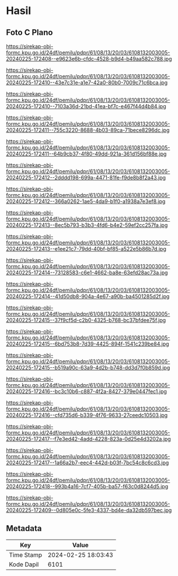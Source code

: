 # Hasil

## Foto C Plano

https://sirekap-obj-formc.kpu.go.id/24df/pemilu/pdpr/61/08/13/20/03/6108132003005-20240225-172408--e9623e6b-cfdc-4528-b9d4-b49aa582c788.jpg

https://sirekap-obj-formc.kpu.go.id/24df/pemilu/pdpr/61/08/13/20/03/6108132003005-20240225-172410--43e7c31e-a1e7-42a0-80b0-7009c71c6bca.jpg

https://sirekap-obj-formc.kpu.go.id/24df/pemilu/pdpr/61/08/13/20/03/6108132003005-20240225-172410--7103a36d-21bd-41ea-bf7c-e467f44d4b84.jpg

https://sirekap-obj-formc.kpu.go.id/24df/pemilu/pdpr/61/08/13/20/03/6108132003005-20240225-172411--755c3220-8688-4b03-89ca-71bece8296dc.jpg

https://sirekap-obj-formc.kpu.go.id/24df/pemilu/pdpr/61/08/13/20/03/6108132003005-20240225-172411--64b9cb37-4f80-49dd-921a-361d156bf88e.jpg

https://sirekap-obj-formc.kpu.go.id/24df/pemilu/pdpr/61/08/13/20/03/6108132003005-20240225-172412--2dddd198-699a-4471-81fe-f9de8b8f2a43.jpg

https://sirekap-obj-formc.kpu.go.id/24df/pemilu/pdpr/61/08/13/20/03/6108132003005-20240225-172412--366a0262-1ae5-4da9-b1f0-a1938a7e3ef8.jpg

https://sirekap-obj-formc.kpu.go.id/24df/pemilu/pdpr/61/08/13/20/03/6108132003005-20240225-172413--8ec5b793-b3b3-4fd6-b4e2-59ef2cc257fa.jpg

https://sirekap-obj-formc.kpu.go.id/24df/pemilu/pdpr/61/08/13/20/03/6108132003005-20240225-172413--e1ee21c7-79dd-40bf-bf85-a522e5b86b7d.jpg

https://sirekap-obj-formc.kpu.go.id/24df/pemilu/pdpr/61/08/13/20/03/6108132003005-20240225-172414--73128583-c6e1-4662-ba8e-63efd28ac73a.jpg

https://sirekap-obj-formc.kpu.go.id/24df/pemilu/pdpr/61/08/13/20/03/6108132003005-20240225-172414--41d50db8-904a-4e67-a90b-ba4501285d2f.jpg

https://sirekap-obj-formc.kpu.go.id/24df/pemilu/pdpr/61/08/13/20/03/6108132003005-20240225-172415--37f9cf5d-c2b0-4325-b768-bc37bfdee75f.jpg

https://sirekap-obj-formc.kpu.go.id/24df/pemilu/pdpr/61/08/13/20/03/6108132003005-20240225-172415--6bd753b8-7d39-4425-894f-1541c239be84.jpg

https://sirekap-obj-formc.kpu.go.id/24df/pemilu/pdpr/61/08/13/20/03/6108132003005-20240225-172415--b519a90c-63a9-4d2b-b748-dd3d7f0b859d.jpg

https://sirekap-obj-formc.kpu.go.id/24df/pemilu/pdpr/61/08/13/20/03/6108132003005-20240225-172416--bc3c10b6-c887-4f2a-8427-379e0447fec1.jpg

https://sirekap-obj-formc.kpu.go.id/24df/pemilu/pdpr/61/08/13/20/03/6108132003005-20240225-172416--cfd735d6-b339-4f76-9633-27ceedc10503.jpg

https://sirekap-obj-formc.kpu.go.id/24df/pemilu/pdpr/61/08/13/20/03/6108132003005-20240225-172417--f7e3ed42-4add-4228-823a-0d25e4d3202a.jpg

https://sirekap-obj-formc.kpu.go.id/24df/pemilu/pdpr/61/08/13/20/03/6108132003005-20240225-172417--1a66a2b7-eec4-442d-b03f-7bc54c8c6cd3.jpg

https://sirekap-obj-formc.kpu.go.id/24df/pemilu/pdpr/61/08/13/20/03/6108132003005-20240225-172418--993b4a16-7cf7-405b-ba57-f63c0d8244d5.jpg

https://sirekap-obj-formc.kpu.go.id/24df/pemilu/pdpr/61/08/13/20/03/6108132003005-20240225-172409--0d805e0c-5fe3-4337-bd4e-da32db597bec.jpg


## Metadata

| Key        | Value               |
| ---------- | ------------------- |
| Time Stamp | 2024-02-25 18:03:43 |
| Kode Dapil | 6101                |



